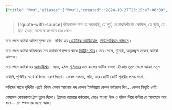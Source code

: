 ```yaml
---
{"title":"নিস্তার","aliases":["নিস্তার"],"created":"2024-10-27T23:15:47+06:00","updated":"2024-10-30T20:57:34+06:00","dg-publish":true,"dg-note-icon":3,"tags":["poetry","কবিতা"],"dg-path":"Writings/Creative/Poems/নিস্তার.md","permalink":"/writings/creative/poems//","dgPassFrontmatter":true,"noteIcon":3}
---
```


> [!quote-with-source] জীবনানন্দ দাশ
> হে সময়গ্রন্থি, হে সূর্য, হে মাঘনিশীথের কোকিল, হে স্মৃতি, হে হিম হাওয়া,
> আমাকে জাগাতে চাও কেন।

মরে গেলে কবিরা অনিন্দ্যসুন্দর হয়।
কবিরা হয় [প্লেটোনিক আইডিয়াল](https://dictionary.apa.org/platonic-idealism),
[পিথাগোরিয়ান সলিডস্](https://en.wikipedia.org/wiki/Platonic_solid#History)।

মরে গেলে কবিরা বাতিঘরের মত
মহাকাশে জ্বলতে থাকে [নিউট্রন স্টার](https://en.wikipedia.org/wiki/Pulsar)।
মরে গেলে, শুনেছি, অত্যুজ্জ্বল হয়েছে কবিরা আগেও।

মরে গেলে কবিরা হয় [অর্ধনারীশ্বর](https://bn.wikipedia.org/wiki/%E0%A6%85%E0%A6%B0%E0%A7%8D%E0%A6%A7%E0%A6%A8%E0%A6%BE%E0%A6%B0%E0%A7%80%E0%A6%B6%E0%A7%8D%E0%A6%AC%E0%A6%B0)।
নয়ত, হঠাৎ [নৃসিংহের](https://bn.wikipedia.org/wiki/%E0%A6%A8%E0%A7%83%E0%A6%B8%E0%A6%BF%E0%A6%82%E0%A6%B9) মত কালের স্ফটিক ভেঙে
হেঁচকায় তুলে ফেলে আত্মা সমূল।

তথাপি, পৃথিবীর সাথে কবিদের দারুণ দ্বৈরথ।
কেবল সংঘাত, গতি, আর কোটি কোটি শূকরীর প্রসববেদনা…

কবিদের সাথে পৃথিবীর এতই বিবাদ
কেবল আলোর পথ
কেবল ইন্সটাগ্রাম
কেবল ভাইরাল দিন…
কেবল নিভৃতি নেই।

শেষমেশ কোলকাতা ট্রাম তুলে দিলো।
ট্রামের ক্যাচারে কন্ঠরোধ, ভেঙে যাওয়া উরু ও পাঁজর নিয়ে
কবিরা যে অবহেলে মরে যাবে— সে পথও বন্ধ হলো আজ।